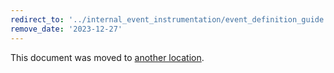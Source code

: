 ```yaml
---
redirect_to: '../internal_event_instrumentation/event_definition_guide.md'
remove_date: '2023-12-27'
---
```


This document was moved to [another location](../internal_event_instrumentation/event_definition_guide.md).

<!-- This redirect file can be deleted after <2023-12-27>. -->
<!-- Redirects that point to other docs in the same project expire in three months. -->
<!-- Redirects that point to docs in a different project or site (for example, link is not relative and starts with `https:`) expire in one year. -->
<!-- Before deletion, see: https://docs.gitlab.com/ee/development/documentation/redirects.html -->
